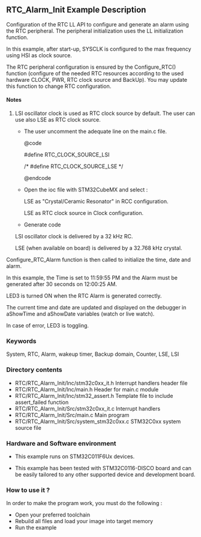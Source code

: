 ## <b>RTC_Alarm_Init Example Description</b>

Configuration of the RTC LL API to configure and generate an alarm using the RTC peripheral. The peripheral
initialization uses the LL initialization function.

In this example, after start-up, SYSCLK is configured to the max frequency using HSI as clock source.

The RTC peripheral configuration is ensured by the Configure_RTC() function
(configure of the needed RTC resources according to the used hardware CLOCK,
PWR, RTC clock source and BackUp). You may update this function to change RTC configuration.

#### <b>Notes</b>

 1. LSI oscillator clock is used as RTC clock source by default.
    The user can use also LSE as RTC clock source.
    - The user uncomment the adequate line on the main.c file.

      @code

        #define RTC_CLOCK_SOURCE_LSI

        /* #define RTC_CLOCK_SOURCE_LSE */

      @endcode

    - Open the ioc file with STM32CubeMX and select :

      LSE as "Crystal/Ceramic Resonator" in RCC configuration.

      LSE as RTC clock source in Clock configuration.

    - Generate code

    LSI oscillator clock is delivered by a 32 kHz RC.

    LSE (when available on board) is delivered by a 32.768 kHz crystal.

Configure_RTC_Alarm function is then called to initialize the time, date and alarm.

In this example, the Time is set to 11:59:55 PM and the Alarm must be generated after
30 seconds on 12:00:25 AM.

LED3 is turned ON when the RTC Alarm is generated correctly.

The current time and date are updated and displayed on the debugger in aShowTime
and aShowDate variables (watch or live watch).

In case of error, LED3 is toggling.

### <b>Keywords</b>

System, RTC, Alarm, wakeup timer, Backup domain, Counter, LSE, LSI

### <b>Directory contents</b>

  - RTC/RTC_Alarm_Init/Inc/stm32c0xx_it.h     Interrupt handlers header file
  - RTC/RTC_Alarm_Init/Inc/main.h             Header for main.c module
  - RTC/RTC_Alarm_Init/Inc/stm32_assert.h     Template file to include assert_failed function
  - RTC/RTC_Alarm_Init/Src/stm32c0xx_it.c     Interrupt handlers
  - RTC/RTC_Alarm_Init/Src/main.c             Main program
  - RTC/RTC_Alarm_Init/Src/system_stm32c0xx.c STM32C0xx system source file

### <b>Hardware and Software environment</b>

  - This example runs on STM32C011F6Ux devices.

  - This example has been tested with STM32C0116-DISCO board and can be
    easily tailored to any other supported device and development board.

### <b>How to use it ?</b>

In order to make the program work, you must do the following :

 - Open your preferred toolchain
 - Rebuild all files and load your image into target memory
 - Run the example